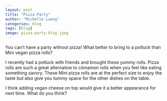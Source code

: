 ```yaml
---
layout: post
title: "Pizza Party"
author: "Michelle Luong"
categories: blog
tags: [blog]
image: pizza-party-blog.jpeg
---
```


You can’t have a party without pizza! What better to bring to a potluck than Mini vegan pizza rolls? 

I recently had a potluck with friends and brought these yummy rolls. Pizza rolls are such a great alternative to cinnamon rolls when you feel like eating something savory. These Mini pizza rolls are at the perfect size to enjoy the taste but also give you tummy space for the other dishes on the table. 

I think adding vegan cheese on top would give it a better appearance for next time. What do you think?
